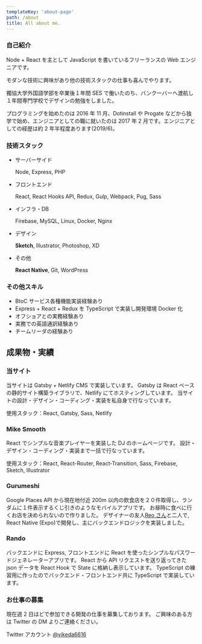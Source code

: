 ```yaml
---
templateKey: 'about-page'
path: /about
title: All about me.
---
```


### 自己紹介

Node + React を主として JavaScript を書いているフリーランスの Web エンジニアです。

モダンな技術に興味があり他の技術スタックの仕事も喜んでやります。

獨協大学外国語学部を卒業後１年間 SES で働いたのち、バンクーバーへ渡航し１年間専門学校でデザインの勉強をしました。

プログラミングを始めたのは 2016 年 11 月、Dotinstall や Progate などから独学で始め、エンジニアとしての職に就いたのは 2017 年 2 月です。エンジニアとしての経歴は約 2 年半程度あります(2019/6)。

### 技術スタック

- サーバーサイド

  Node, Express, PHP

- フロントエンド

  React, React Hooks API, Redux, Gulp, Webpack, Pug, Sass

- インフラ・DB

  Firebase, MySQL, Linux, Docker, Nginx

- デザイン

  **Sketch**, Illustrator, Photoshop, XD

- その他

  **React Native**, Git, WordPress

### その他スキル

- BtoC サービス各種機能実装経験あり
- Express + React + Redux を TypeScript で実装し開発環境 Docker 化
- オフショアとの実務経験あり
- 実務での英語通訳経験あり
- チームリーダの経験あり

## 成果物・実績

### 当サイト

当サイトは Gatsby + Netlify CMS で実装しています。
Gatsby は React ベースの静的サイト構築ライブラリで、Netlify にてホスティングしています。
当サイトの設計・デザイン・コーディング・実装を私自身で行なっています。

使用スタック：React, Gatsby, Sass, Netlify

### Mike Smooth

React でシンプルな音楽プレイヤーを実装した DJ のホームページです。
設計・デザイン・コーディング・実装まで一括で行なっています。

使用スタック：React, React-Router, React-Transition, Sass, Firebase, Sketch, Illustrator

### Gurumeshi

Google Places API から現在地付近 200m 以内の飲食店を２０件取得し、ランダムに１件表示するくじ引きのようなモバイルアプリです。
お昼時に食べに行くお店を決められないので作りました。
デザイナーの友人[Reo さん]()と二人で, React Native (Expo)で開発し、主にバックエンドロジックを実装しました。

### Rando

バックエンドに Express, フロントエンドに React を使ったシンプルなパスワードジェネレーターアプリです。
React から API リクエストを送り返ってきた json データを React Hook で State に格納し表示しています。
TypeScript の練習用に作ったのでバックエンド・フロントエンド共に TypeScript で実装しています。

### お仕事の募集

現在週 2 日ほどで参加できる開発の仕事を募集しております。
ご興味のある方は Twitter の DM よりご連絡ください。

Twitter アカウント
[@yikeda6616](https://twitter.com/yikeda6616)
